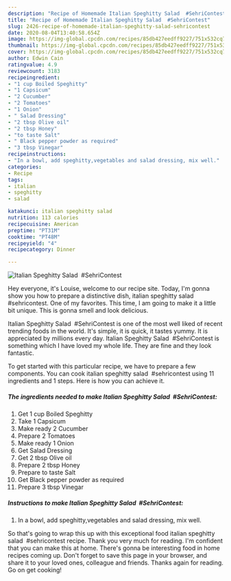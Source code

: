 ```yaml
---
description: "Recipe of Homemade Italian Speghitty Salad  #SehriContest"
title: "Recipe of Homemade Italian Speghitty Salad  #SehriContest"
slug: 2426-recipe-of-homemade-italian-speghitty-salad-sehricontest
date: 2020-08-04T13:40:58.654Z
image: https://img-global.cpcdn.com/recipes/85db427eedff9227/751x532cq70/italian-speghitty-salad-sehricontest-recipe-main-photo.jpg
thumbnail: https://img-global.cpcdn.com/recipes/85db427eedff9227/751x532cq70/italian-speghitty-salad-sehricontest-recipe-main-photo.jpg
cover: https://img-global.cpcdn.com/recipes/85db427eedff9227/751x532cq70/italian-speghitty-salad-sehricontest-recipe-main-photo.jpg
author: Edwin Cain
ratingvalue: 4.9
reviewcount: 3183
recipeingredient:
- "1 cup Boiled Speghitty"
- "1 Capsicum"
- "2 Cucumber"
- "2 Tomatoes"
- "1 Onion"
- " Salad Dressing"
- "2 tbsp Olive oil"
- "2 tbsp Honey"
- "to taste Salt"
- " Black pepper powder as required"
- "3 tbsp Vinegar"
recipeinstructions:
- "In a bowl, add speghitty,vegetables and salad dressing, mix well."
categories:
- Recipe
tags:
- italian
- speghitty
- salad

katakunci: italian speghitty salad 
nutrition: 113 calories
recipecuisine: American
preptime: "PT31M"
cooktime: "PT48M"
recipeyield: "4"
recipecategory: Dinner

---
```



![Italian Speghitty Salad  #SehriContest](https://img-global.cpcdn.com/recipes/85db427eedff9227/751x532cq70/italian-speghitty-salad-sehricontest-recipe-main-photo.jpg)

Hey everyone, it's Louise, welcome to our recipe site. Today, I'm gonna show you how to prepare a distinctive dish, italian speghitty salad  #sehricontest. One of my favorites. This time, I am going to make it a little bit unique. This is gonna smell and look delicious.



Italian Speghitty Salad  #SehriContest is one of the most well liked of recent trending foods in the world. It's simple, it is quick, it tastes yummy. It is appreciated by millions every day. Italian Speghitty Salad  #SehriContest is something which I have loved my whole life. They are fine and they look fantastic.


To get started with this particular recipe, we have to prepare a few components. You can cook italian speghitty salad  #sehricontest using 11 ingredients and 1 steps. Here is how you can achieve it.

<!--inarticleads1-->

##### The ingredients needed to make Italian Speghitty Salad  #SehriContest:

1. Get 1 cup Boiled Speghitty
1. Take 1 Capsicum
1. Make ready 2 Cucumber
1. Prepare 2 Tomatoes
1. Make ready 1 Onion
1. Get  Salad Dressing
1. Get 2 tbsp Olive oil
1. Prepare 2 tbsp Honey
1. Prepare to taste Salt
1. Get  Black pepper powder as required
1. Prepare 3 tbsp Vinegar




<!--inarticleads2-->

##### Instructions to make Italian Speghitty Salad  #SehriContest:

1. In a bowl, add speghitty,vegetables and salad dressing, mix well.




So that's going to wrap this up with this exceptional food italian speghitty salad  #sehricontest recipe. Thank you very much for reading. I'm confident that you can make this at home. There's gonna be interesting food in home recipes coming up. Don't forget to save this page in your browser, and share it to your loved ones, colleague and friends. Thanks again for reading. Go on get cooking!
